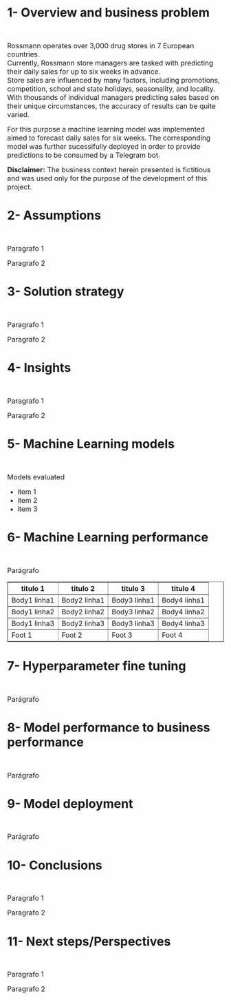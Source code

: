 <h1>1- Overview and business problem</h1>

<br>
<p><font size="3">Rossmann operates over 3,000 drug stores in 7 European countries.</br> 
Currently, Rossmann store managers are tasked with predicting their daily sales for up to six weeks in advance.</br> Store sales are influenced by many factors, including promotions, competition, school and state holidays, seasonality, and locality. 
</br>With thousands of individual managers predicting sales based on their unique circumstances, the accuracy of results can be quite varied.</font></p>

<p><font size="3">For this purpose a machine learning model was implemented aimed to forecast daily sales for six weeks. The corresponding model was further sucessifully deployed in order to provide predictions to be consumed by a Telegram bot.</font></p>

<p><font size="3"><b>Disclaimer:</b> The business context herein presented is fictitious and was used only for the purpose of the development of this project.</font></p>



<h1>2- Assumptions</h1>

<br>
<p><font size="3">Paragrafo 1</font></p>

<p><font size="3">Paragrafo 2</font></p>


<h1>3- Solution strategy</h1>

<br>
<p><font size="3">Paragrafo 1</font></p>

<p><font size="3">Paragrafo 2</font></p>


<h1>4- Insights</h1>

<br>
<p><font size="3">Paragrafo 1</font></p>

<p><font size="3">Paragrafo 2</font></p>


<h1>5- Machine Learning models</h1>

<br>
<p><font size="3">Models evaluated</font></p>


<ul>
  <li><font size="3">item 1</font></li>
  <li><font size="3">item 2</font></li>
  <li><font size="3">item 3</font></li>
</ul>

<h1>6- Machine Learning performance</h1>

<br>
<p><font size="3">Parágrafo</font></p>


<table border="1">
   <thead>
   <tr>
       <th><font size="3">titulo 1</font></th>
       <th><font size="3">titulo 2</font></th>
       <th><font size="3">titulo 3</font></th>
       <th><font size="3">titulo 4</font></th>
   </tr>
   </thead>
   <tbody>
   <tr>
       <td><font size="3">Body1 linha1</font></td>
       <td><font size="3">Body2 linha1</font></td>
       <td><font size="3">Body3 linha1</font></td>
       <td><font size="3">Body4 linha1</font></td>
   </tr>
   <tr>
       <td><font size="3">Body1 linha2</font></td>
       <td><font size="3">Body2 linha2</font></td>
       <td><font size="3">Body3 linha2</font></td>
       <td><font size="3">Body4 linha2</font></td>
   </tr>
          <tr>
       <td><font size="3">Body1 linha3</font></td>
       <td><font size="3">Body2 linha3</font></td>
       <td><font size="3">Body3 linha3</font></td>
       <td><font size="3">Body4 linha3</font></td>
   </tr>   
   </tbody>
   <tfoot>
       <td><font size="3">Foot 1</font></td>
       <td><font size="3">Foot 2</font></td>
       <td><font size="3">Foot 3</font></td>
       <td><font size="3">Foot 4</font></td>
   </tfoot>
</table>



<h1>7- Hyperparameter fine tuning</h1>

<br>
<p><font size="3">Parágrafo</font></p>

<h1>8- Model performance to business performance</h1>

<br>
<p><font size="3">Parágrafo</font></p>

<h1>9- Model deployment</h1>

<br>
<p><font size="3">Parágrafo</font></p>

<h1>10- Conclusions</h1>

<br>
<p><font size="3">Paragrafo 1</font></p>

<p><font size="3">Paragrafo 2</font></p>


<h1>11- Next steps/Perspectives</h1>

<br>
<p><font size="3">Paragrafo 1</font></p>

<p><font size="3">Paragrafo 2</font></p>
